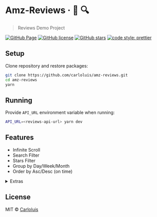 # Amz-Reviews &middot; :scroll: :mag:

> Reviews Demo Project

[![GitHub Page](https://img.shields.io/badge/GitHub-Page-brightgreen.svg)](https://carloluis.github.io/amz-reviews/ "Amazon Reviews Demo")
[![GitHub license](https://img.shields.io/github/license/carloluis/amz-reviews.svg)](https://github.com/carloluis/amz-reviews/blob/master/LICENSE)
[![GitHub stars](https://img.shields.io/github/stars/carloluis/amz-reviews.svg)](https://github.com/carloluis/amz-reviews/stargazers)
[![code style: prettier](https://img.shields.io/badge/code_style-prettier-ff69b4.svg?style=flat)](https://github.com/prettier/prettier)

## Setup

Clone repository and restore packages:

```bash
git clone https://github.com/carloluis/amz-reviews.git
cd amz-reviews
yarn
```

## Running

Provide `API_URL` environment variable when running:

```bash
API_URL=<reviews-api-url> yarn dev
```

## Features

- Infinite Scroll
- Search Filter
- Stars Filter
- Group by Day/Week/Month
- Order by Asc/Desc (on time)

<details>
<summary>Extras</summary>

- Service Worker (intercept [GitHub Page](https://carloluis.github.io/amz-reviews/ "Amazon Reviews Demo") api requests)
- Specs (using Jest)
- Webpack
- Redux
- Sass

</details>

## License

MIT © [Carloluis](https://github.com/carloluis)
